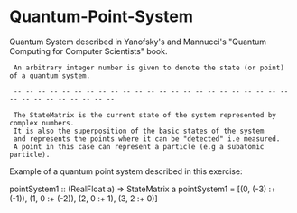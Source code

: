 # Quantum-Point-System
Quantum System described in Yanofsky's and Mannucci's "Quantum Computing for Computer Scientists" book.


     An arbitrary integer number is given to denote the state (or point) of a quantum system.
     
     -- -- -- -- -- -- -- -- -- -- -- -- -- -- -- -- -- -- -- -- -- -- -- -- -- -- -- -- -- -- -- --  
     
     The StateMatrix is the current state of the system represented by complex numbers.
     It is also the superposition of the basic states of the system
     and represents the points where it can be "detected" i.e measured.
     A point in this case can represent a particle (e.g a subatomic particle).
     
     
Example of a quantum point system described in this exercise:

pointSystem1 :: (RealFloat a) => StateMatrix a
pointSystem1 = [(0, (-3) :+ (-1)), (1, 0 :+ (-2)), (2, 0 :+ 1), (3, 2 :+ 0)]
